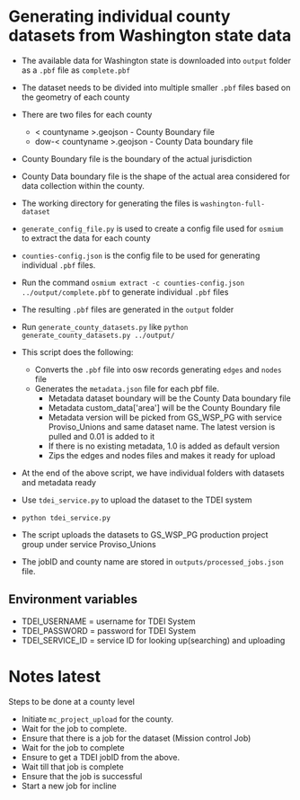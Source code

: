 # Generating individual county datasets from Washington state data
- The available data for Washington state is downloaded into `output` folder as a `.pbf` file as `complete.pbf`
- The dataset needs to be divided into multiple smaller `.pbf` files based on the geometry of each county
- There are two files for each county
    - < countyname >.geojson - County Boundary file
    - dow-< countyname >.geojson - County Data boundary file
- County Boundary file is the boundary of the actual jurisdiction
- County Data boundary file is the shape of the actual area considered for data collection within the county.
- The working directory for generating the files is `washington-full-dataset`
- `generate_config_file.py` is used to create a config file used for `osmium` to extract the data for each county
- `counties-config.json` is the config file to be used for generating individual `.pbf` files.
- Run the command `osmium extract -c counties-config.json ../output/complete.pbf` to generate individual `.pbf` files
- The resulting `.pbf` files are generated in the `output` folder
- Run `generate_county_datasets.py` like
    `python generate_county_datasets.py ../output/` 
- This script does the following:
    - Converts the `.pbf` file into osw records generating `edges` and `nodes` file
    - Generates the `metadata.json` file for each pbf file.
        - Metadata dataset boundary will be the County Data boundary file
        - Metadata custom_data['area'] will be the County Boundary file
        - Metadata version will be picked from GS_WSP_PG with service Proviso_Unions and same dataset name. The latest version is pulled and 0.01 is added to it
        - If there is no existing metadata, 1.0 is added as default version
        - Zips the edges and nodes files and makes it ready for upload

- At the end of the above script, we have individual folders with datasets and metadata ready
- Use `tdei_service.py` to upload the dataset to the TDEI system
- `python tdei_service.py`
- The script uploads the datasets to GS_WSP_PG production project group under service Proviso_Unions
- The jobID and county name are stored in `outputs/processed_jobs.json` file.

## Environment variables
- TDEI_USERNAME = username for TDEI System
- TDEI_PASSWORD = password for TDEI System
- TDEI_SERVICE_ID = service ID for looking up(searching) and uploading


# Notes latest
Steps to be done at a county level
- Initiate `mc_project_upload` for the county.
- Wait for the job to complete.
- Ensure that there is a job for the dataset (Mission control Job)
- Wait for the job to complete
- Ensure to get a TDEI jobID from the above.
- Wait till that job is complete
- Ensure that the job is successful
- Start a new job for incline

 